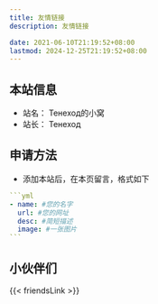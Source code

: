 ```yaml
---
title: 友情链接
description: 友情链接

date: 2021-06-10T21:19:52+08:00
lastmod: 2024-12-25T21:19:52+08:00
---
```


## 本站信息

- 站名： Тенеход的小窝
- 站长： Тенеход

## 申请方法

- 添加本站后，在本页留言，格式如下

````yml
```yml
- name: #您的名字
  url: #您的网址
  desc: #简短描述
  image: #一张图片
```
````

## 小伙伴们

{{< friendsLink >}}
